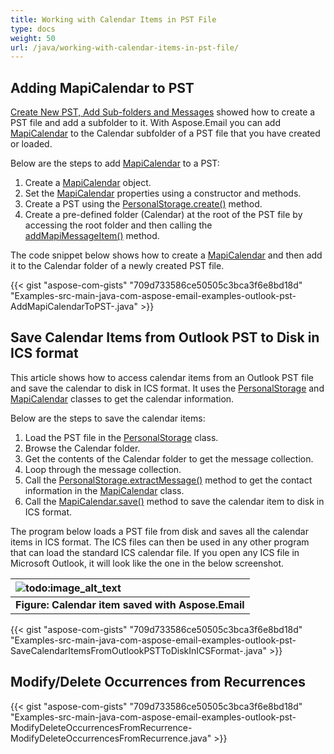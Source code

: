 ```yaml
---
title: Working with Calendar Items in PST File
type: docs
weight: 50
url: /java/working-with-calendar-items-in-pst-file/
---
```


## **Adding MapiCalendar to PST**
[Create New PST, Add Sub-folders and Messages](/java/create-new-pst-add-sub-folders-and-messages/) showed how to create a PST file and add a subfolder to it. With Aspose.Email you can add [MapiCalendar](https://apireference.aspose.com/java/email/com.aspose.email/MapiCalendar) to the Calendar subfolder of a PST file that you have created or loaded.

Below are the steps to add [MapiCalendar](https://apireference.aspose.com/java/email/com.aspose.email/MapiCalendar) to a PST:

1. Create a [MapiCalendar](https://apireference.aspose.com/java/email/com.aspose.email/MapiCalendar) object.
1. Set the [MapiCalendar](https://apireference.aspose.com/java/email/com.aspose.email/MapiCalendar) properties using a constructor and methods.
1. Create a PST using the [PersonalStorage.create()](https://apireference.aspose.com/java/email/com.aspose.email/PersonalStorage#create\(java.lang.String,%20int\)) method.
1. Create a pre-defined folder (Calendar) at the root of the PST file by accessing the root folder and then calling the [addMapiMessageItem()](https://apireference.aspose.com/java/email/com.aspose.email/FolderInfo#addMapiMessageItem\(com.aspose.email.IMapiMessageItem\)) method.

The code snippet below shows how to create a [MapiCalendar](https://apireference.aspose.com/java/email/com.aspose.email/MapiCalendar) and then add it to the Calendar folder of a newly created PST file.

{{< gist "aspose-com-gists" "709d733586ce50505c3bca3f6e8bd18d" "Examples-src-main-java-com-aspose-email-examples-outlook-pst-AddMapiCalendarToPST-.java" >}}
## **Save Calendar Items from Outlook PST to Disk in ICS format**
This article shows how to access calendar items from an Outlook PST file and save the calendar to disk in ICS format. It uses the [PersonalStorage](https://apireference.aspose.com/java/email/com.aspose.email/PersonalStorage) and [MapiCalendar](https://apireference.aspose.com/java/email/com.aspose.email/MapiCalendar) classes to get the calendar information.

Below are the steps to save the calendar items:

1. Load the PST file in the [PersonalStorage](https://apireference.aspose.com/java/email/com.aspose.email/PersonalStorage) class.
1. Browse the Calendar folder.
1. Get the contents of the Calendar folder to get the message collection.
1. Loop through the message collection.
1. Call the [PersonalStorage.extractMessage()](https://apireference.aspose.com/java/email/com.aspose.email/PersonalStorage#extractMessage\(com.aspose.email.MessageInfo\)) method to get the contact information in the [MapiCalendar](https://apireference.aspose.com/java/email/com.aspose.email/MapiCalendar) class.
1. Call the [MapiCalendar.save()](https://apireference.aspose.com/java/email/com.aspose.email/MapiCalendar#save\(java.lang.String\)) method to save the calendar item to disk in ICS format.

The program below loads a PST file from disk and saves all the calendar items in ICS format. The ICS files can then be used in any other program that can load the standard ICS calendar file. If you open any ICS file in Microsoft Outlook, it will look like the one in the below screenshot.

|![todo:image_alt_text](http://i.imgur.com/OhnGEXj.png)|
| :- |
|**Figure: Calendar item saved with Aspose.Email**|
{{< gist "aspose-com-gists" "709d733586ce50505c3bca3f6e8bd18d" "Examples-src-main-java-com-aspose-email-examples-outlook-pst-SaveCalendarItemsFromOutlookPSTToDiskInICSFormat-.java" >}}
## **Modify/Delete Occurrences from Recurrences**
{{< gist "aspose-com-gists" "709d733586ce50505c3bca3f6e8bd18d" "Examples-src-main-java-com-aspose-email-examples-outlook-pst-ModifyDeleteOccurrencesFromRecurrence-ModifyDeleteOccurrencesFromRecurrence.java" >}}

